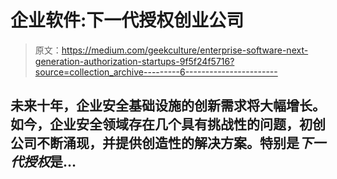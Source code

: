 # 企业软件:下一代授权创业公司

> 原文：<https://medium.com/geekculture/enterprise-software-next-generation-authorization-startups-9f5f24f5716?source=collection_archive---------6----------------------->

## 未来十年，企业安全基础设施的创新需求将大幅增长。如今，企业安全领域存在几个具有挑战性的问题，初创公司不断涌现，并提供创造性的解决方案。特别是*下一代授权*是…